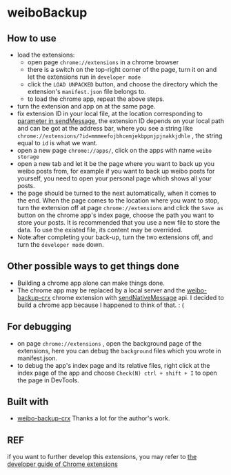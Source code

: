 # weiboBackup

## How to use
- load the extensions:
  - open page ```chrome://extensions``` in a chrome browser
  - there is a switch on the top-right corner of the page, turn it on and let the extensions run in ```developer mode```
  - click the ```LOAD UNPACKED``` button, and choose the directory which the extension's ```manifest.json``` file belongs to.
  - to load the chrome app, repeat the above steps.
- turn the extension and app on at the same page.
- fix extension ID in your local file, at the location corresponding to [parameter in sendMessage](https://github.com/qzyse2017/weibo-backup-crx/blob/master/lib/collector.js#L9), the extension ID depends on your local path and can be got at the address bar, where you see a string like ```chrome://extensions/?id=mmmeefojbhcemjekbppnjpjnakkjdhle``` , the string equal to ``id`` is what we want.
- open a new page ```chrome://apps/```, click on the apps with name ```weibo storage```
- open a new tab and let it be the page where you want to back up you weibo posts from, for example if you want to back up weibo posts for yourself, you need to open your personal page which shows all your posts. 
- the page should be turned to the next automatically, when it comes to the end. When the page comes to the location where you want to stop, turn the extension off at page ```chrome://extensions``` and click the ```Save as``` button on the chrome app's index page, choose the path you want to store your posts. It is recommended that you use a new file to store the data. To use the existed file, its content may be overrided.
- Note:after completing your back-up, turn the two extensions off, and turn the ```developer mode``` down.

## Other possible ways to get things done
- Building a chrome app alone can make things done.
- The chrome app may be replaced by a local server and the [weibo-backup-crx](https://github.com/tiye/weibo-backup-crx) chrome extension with [sendNativeMessage](https://developer.chrome.com/extensions/runtime#method-sendNativeMessage) api.
I decided to build a chrome app because I happened to think of that. : (

## For debugging
- on page ```chrome://extensions``` , open the background page of the extensions, here you can debug the ```background``` files which you wrote in manifest.json.
- to debug the app's index page and its relative files, right click at the index page of the app and choose ```Check(N) ctrl + shift + I``` to open the page in DevTools.


## Built with
- [weibo-backup-crx](https://github.com/tiye/weibo-backup-crx)
Thanks a lot for the author's work. 

## REF
if you want to further develop this extensions, you may refer to [the developer guide of Chrome extensions](https://developer.chrome.com/extensions)

  